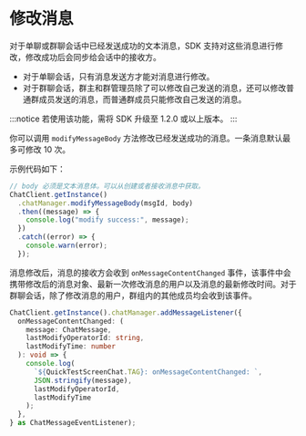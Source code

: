 # 修改消息

对于单聊或群聊会话中已经发送成功的文本消息，SDK 支持对这些消息进行修改，修改成功后会同步给会话中的接收方。

- 对于单聊会话，只有消息发送方才能对消息进行修改。
- 对于群聊会话，群主和群管理员除了可以修改自己发送的消息，还可以修改普通群成员发送的消息，而普通群成员只能修改自己发送的消息。

:::notice
若使用该功能，需将 SDK 升级至 1.2.0 或以上版本。
:::

你可以调用 `modifyMessageBody` 方法修改已经发送成功的消息。一条消息默认最多可修改 10 次。

示例代码如下：

```typescript
// body 必须是文本消息体。可以从创建或者接收消息中获取。
ChatClient.getInstance()
  .chatManager.modifyMessageBody(msgId, body)
  .then((message) => {
    console.log("modify success:", message);
  })
  .catch((error) => {
    console.warn(error);
  });
```

消息修改后，消息的接收方会收到 `onMessageContentChanged` 事件，该事件中会携带修改后的消息对象、最新一次修改消息的用户以及消息的最新修改时间。对于群聊会话，除了修改消息的用户，群组内的其他成员均会收到该事件。

```typescript
ChatClient.getInstance().chatManager.addMessageListener({
  onMessageContentChanged: (
    message: ChatMessage,
    lastModifyOperatorId: string,
    lastModifyTime: number
  ): void => {
    console.log(
      `${QuickTestScreenChat.TAG}: onMessageContentChanged: `,
      JSON.stringify(message),
      lastModifyOperatorId,
      lastModifyTime
    );
  },
} as ChatMessageEventListener);
```
